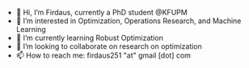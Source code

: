 - 👋 Hi, I’m Firdaus, currently a PhD student @KFUPM
- 👀 I’m interested in Optimization, Operations Research, and Machine Learning
- 🌱 I’m currently learning Robust Optimization
- 🤝 I’m looking to collaborate on research on optimization
- 📫 How to reach me: firdaus251 "at" gmail [dot] com

<!---
mdzalfirdausi/mdzalfirdausi is a ✨ special ✨ repository because its `README.md` (this file) appears on your GitHub profile.
You can click the Preview link to take a look at your changes.
--->
